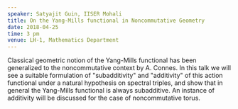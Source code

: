 ```yaml
---
speaker: Satyajit Guin, IISER Mohali
title: On the Yang-Mills functional in Noncommutative Geometry
date: 2018-04-25
time: 3 pm
venue: LH-1, Mathematics Department
---
```


Classical geometric notion of the Yang-Mills functional has been generalized to the noncommutative context by A. Connes. In this talk we will see a suitable formulation of "subadditivity" and "additivity" of this action functional under a natural hypothesis on spectral triples, and show that in general the Yang-Mills functional is always subadditive. An instance of additivity will be discussed for the case of noncommutative torus.
